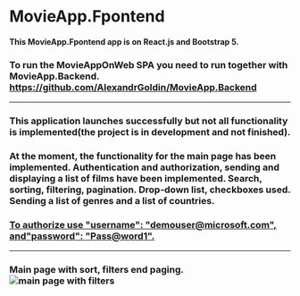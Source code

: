 # MovieApp.Fpontend  
####  This MovieApp.Fpontend app is on React.js and Bootstrap 5.
### To run the MovieAppOnWeb SPA you need to run together with MovieApp.Backend. https://github.com/AlexandrGoldin/MovieApp.Backend
_______
### This application launches successfully but not all functionality is implemented(the project is in development and not finished).
### At the moment, the functionality for the main page has been implemented. Authentication and authorization, sending and displaying a list of films have been implemented. Search, sorting, filtering, pagination. Drop-down list, checkboxes used. Sending a list of genres and a list of countries. 
### <ins>To authorize use "username": "demouser@microsoft.com", and"password": "Pass@word1".<ins>
____________
### Main page with sort, filters end paging. ![main page with filters](https://github.com/user-attachments/assets/b3e01035-0059-464e-ba90-bca93b3036ab)
